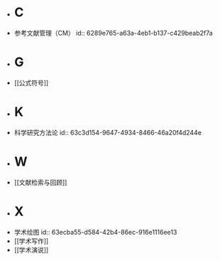 - # C
- 参考文献管理（CM）
  id:: 6289e765-a63a-4eb1-b137-c429beab2f7a
- # G
- [[公式符号]]
- # K
- 科学研究方法论
  id:: 63c3d154-9647-4934-8466-46a20f4d244e
- # W
- [[文献检索与回顾]]
- # X
- 学术绘图
  id:: 63ecba55-d584-42b4-86ec-916e1116ee13
- [[学术写作]]
- [[学术演说]]